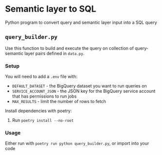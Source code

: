 # Semantic layer to SQL

Python program to convert query and semantic layer input into a SQL query

## `query_builder.py`
Use this function to build and execute the query on collection of query-semantic layer pairs defined in `data.py`.

### Setup
You will need to add a `.env` file with:
* `DEFAULT_DATASET` - the BigQuery dataset you want to run queries on
* `SERVICE_ACCOUNT_JSON` - the JSON key for the BigQuery service account that has permissions to run jobs
* `MAX_RESULTS` - limit the number of rows to fetch

Install dependencies with poetry:
1. Run `poetry install --no-root`

### Usage

Either run with `poetry run python query_builder.py`, or import into your code

